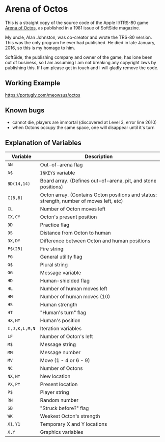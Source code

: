 # Arena of Octos

This is a straight copy of the source code of the Apple II/TRS-80 game [Arena of Octos](https://en.wikipedia.org/wiki/Arena_of_Octos), as published in a 1981 issue of SoftSide magazine.

My uncle, Alan Johnston, was co-creator and wrote the TRS-80 version. This was the only program he ever had published. He died in late January, 2016, so this is my homage to him.

SoftSide, the publishing company and owner of the game, has lone been out of business, so I am assuming I am not breaking any copyright laws by publishing this. If I am please get in touch and I will gladly remove the code.

## Working Example
https://portugly.com/meowsus/octos

## Known bugs
- cannot die, players are immortal (discovered at Level 3, error line 2610)
- when Octons occupy the same space, one will disappear until it's turn

## Explanation of Variables

Variable | Description
---------| -----------
`AN` | Out-of-arena flag
`A$` | `INKEY$` variable
`BD(14,14)` | Board array. (Defines out-of-arena, pit, and stone positions)
`C(8,8)` | Octon array. (Contains Octon positions and status: strength, number of moves left, etc)
`CL` | Number of Octon moves left
`CX,CY` | Octon's present position
`DD` | Practice flag
`DS` | Distance from Octon to human
`DX,DY` | Difference between Octon and human positions
`F$(25)` | Fire string
`FG` | General utility flag
`G$` | Plural string
`GG` | Message variable
`HD` | Human-shielded flag
`HL` | Number of human moves left
`HM` | Number of human moves (10)
`HS` | Human strength
`HT` | "Human's turn" flag
`HX,HY` | Human's position
`I,J,K,L,M,N` | Iteration variables
`LF` | Number of Octon's left
`M$` | Message string
`MM` | Message number
`MV` | Move (1 - 4 or 6 - 9)
`NC` | Number of Octons
`NX,NY` | New location
`PX,PY` | Present location
`P$` | Player string
`RN` | Random number
`SB` | "Struck before?" flag
`WK` | Weakest Octon's strength
`X1,Y1` | Temporary X and Y locations
`X,Y` | Graphics variables
